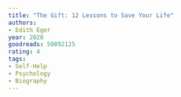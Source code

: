 ```yaml
---
title: "The Gift: 12 Lessons to Save Your Life"
authors:
- Edith Eger
year: 2020
goodreads: 50892125
rating: 4
tags:
- Self-Help
- Psychology
- Biography
---
```

